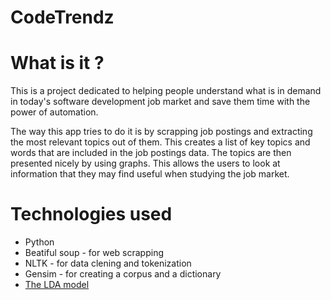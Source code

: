 # CodeTrendz

<h1>What is it ?</h1>
<p>This is a project dedicated to helping people understand what is in demand in today's software development job market and save them time with the power of automation.</p>
<p>The way this app tries to do it is by scrapping job postings and extracting the most relevant topics out of them. This creates a list of key topics and words
that are included in the job postings data. The topics are then presented nicely by using graphs. This allows the users to look at information that they may find useful when
studying the job market.</p>

<h1>Technologies used</h1>
<ul>
  <li>Python</li>
  <li>Beatiful soup - for web scrapping</li>
  <li>NLTK - for data clening and tokenization</li>
  <li>Gensim - for creating a corpus and a dictionary</li>
  <li><a href="https://towardsdatascience.com/latent-dirichlet-allocation-lda-9d1cd064ffa2">The LDA model</a></li>
</ul>

